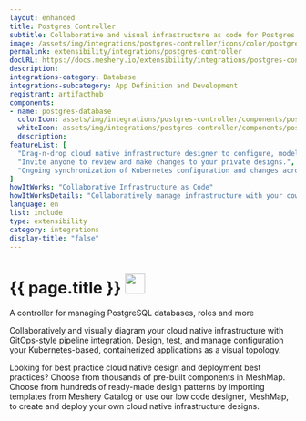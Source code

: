 ```yaml
---
layout: enhanced
title: Postgres Controller
subtitle: Collaborative and visual infrastructure as code for Postgres Controller
image: /assets/img/integrations/postgres-controller/icons/color/postgres-controller-color.svg
permalink: extensibility/integrations/postgres-controller
docURL: https://docs.meshery.io/extensibility/integrations/postgres-controller
description: 
integrations-category: Database
integrations-subcategory: App Definition and Development
registrant: artifacthub
components: 
- name: postgres-database
  colorIcon: assets/img/integrations/postgres-controller/components/postgres-database/icons/color/postgres-database-color.svg
  whiteIcon: assets/img/integrations/postgres-controller/components/postgres-database/icons/white/postgres-database-white.svg
  description: 
featureList: [
  "Drag-n-drop cloud native infrastructure designer to configure, model, and deploy your workloads.",
  "Invite anyone to review and make changes to your private designs.",
  "Ongoing synchronization of Kubernetes configuration and changes across any number of clusters."
]
howItWorks: "Collaborative Infrastructure as Code"
howItWorksDetails: "Collaboratively manage infrastructure with your coworkers synchronously sharing the same designs."
language: en
list: include
type: extensibility
category: integrations
display-title: "false"
---
```

<h1>{{ page.title }} <img src="{{ page.image }}" style="width: 35px; height: 35px;" /></h1>

<p>
A controller for managing PostgreSQL databases, roles and more
</p>
<p>
    Collaboratively and visually diagram your cloud native infrastructure with GitOps-style pipeline integration. Design, test, and manage configuration your Kubernetes-based, containerized applications as a visual topology.
</p>
<p>
    Looking for best practice cloud native design and deployment best practices? Choose from thousands of pre-built components in MeshMap. Choose from hundreds of ready-made design patterns by importing templates from Meshery Catalog or use our low code designer, MeshMap, to create and deploy your own cloud native infrastructure designs.
</p>
